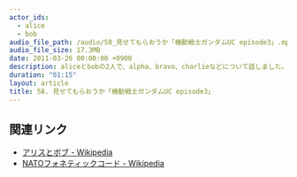 ```yaml
---
actor_ids:
  - alice
  - bob
audio_file_path: /audio/58_見せてもらおうか「機動戦士ガンダムUC episode3」.mp3
audio_file_size: 17.3MB
date: 2011-03-26 00:00:00 +0900
description: aliceとbobの2人で、alpha、bravo、charlieなどについて話しました。
duration: "01:15"
layout: article
title: 58. 見せてもらおうか「機動戦士ガンダムUC episode3」
---
```


## 関連リンク

- [アリスとボブ - Wikipedia](https://ja.wikipedia.org/wiki/%E3%82%A2%E3%83%AA%E3%82%B9%E3%81%A8%E3%83%9C%E3%83%96)
- [NATOフォネティックコード - Wikipedia](https://ja.wikipedia.org/wiki/NATO%E3%83%95%E3%82%A9%E3%83%8D%E3%83%86%E3%82%A3%E3%83%83%E3%82%AF%E3%82%B3%E3%83%BC%E3%83%89)
